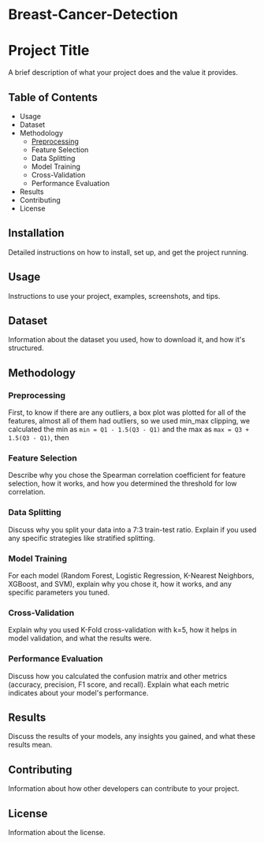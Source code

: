 # Breast-Cancer-Detection
# Project Title
A brief description of what your project does and the value it provides.

## Table of Contents
- Usage
- Dataset
- Methodology
  - [Preprocessing](#preprocessing)
  - Feature Selection
  - Data Splitting
  - Model Training
  - Cross-Validation
  - Performance Evaluation
- Results
- Contributing
- License

## Installation
Detailed instructions on how to install, set up, and get the project running.

## Usage
Instructions to use your project, examples, screenshots, and tips.

## Dataset
Information about the dataset you used, how to download it, and how it's structured.

## Methodology

### Preprocessing
First, to know if there are any outliers, a box plot was plotted for all of the features, almost all of them had outliers, so we used min_max clipping, we calculated the min as `min = Q1 - 1.5(Q3 - Q1)` and the max as `max = Q3 + 1.5(Q3 - Q1)`, then

### Feature Selection
Describe why you chose the Spearman correlation coefficient for feature selection, how it works, and how you determined the threshold for low correlation.

### Data Splitting
Discuss why you split your data into a 7:3 train-test ratio. Explain if you used any specific strategies like stratified splitting.

### Model Training
For each model (Random Forest, Logistic Regression, K-Nearest Neighbors, XGBoost, and SVM), explain why you chose it, how it works, and any specific parameters you tuned.

### Cross-Validation
Explain why you used K-Fold cross-validation with k=5, how it helps in model validation, and what the results were.

### Performance Evaluation
Discuss how you calculated the confusion matrix and other metrics (accuracy, precision, F1 score, and recall). Explain what each metric indicates about your model's performance.

## Results
Discuss the results of your models, any insights you gained, and what these results mean.

## Contributing
Information about how other developers can contribute to your project.

## License
Information about the license.
